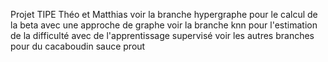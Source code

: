 Projet TIPE Théo et Matthias
voir la branche hypergraphe pour le calcul de la beta avec une approche de graphe
voir la branche knn pour l'estimation de la difficulté avec de l'apprentissage supervisé
voir les autres branches pour du cacaboudin sauce prout
